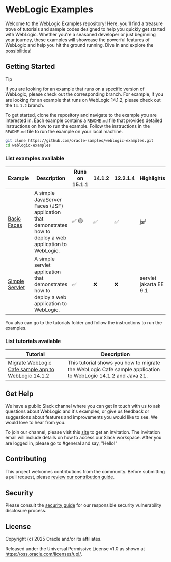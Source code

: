 # WebLogic Examples

Welcome to the WebLogic Examples repository! Here, you'll find a treasure trove of tutorials and sample codes designed to help you quickly get started with WebLogic. Whether you're a seasoned developer or just beginning your journey, these examples will showcase the powerful features of WebLogic and help you hit the ground running. Dive in and explore the possibilities!

## Getting Started

> [!TIP]
> If you are looking for an example that runs on a specific version of WebLogic, please check out the corresponding branch. For example, if you are looking for an example that runs on WebLogic 14.1.2, please check out the `14.1.2` branch.

To get started, clone the repository and navigate to the example you are interested in. Each example contains a `README.md` file that provides detailed instructions on how to run the example. Follow the instructions in the `README.md` file to run the example on your local machine.

```bash
git clone https://github.com/oracle-samples/weblogic-examples.git
cd weblogic-examples
```

### List examples available

| Example | Description | Runs on 15.1.1 | 14.1.2 | 12.2.1.4 | Highlights | Notes |
| --- | --- | --- | --- | --- | --- | --- |
| [Basic Faces](./samples/basicfaces/README.md) | A simple JavaServer Faces (JSF) application that demonstrates how to deploy a web application to WebLogic. | ✅ 🟡 | ✅ | ✅ | jsf | 🟡 Not optimized to Jakarta EE 9.1 descriptors |
| [Simple Servlet](./samples/simpleservlet/README.md) | A simple servlet application that demonstrates how to deploy a web application to WebLogic. | ✅ | ❌ | ❌ | servlet <br/> jakarta EE 9.1 | |

You also can go to the tutorials folder and follow the instructions to run the examples.

### List tutorials available

| Tutorial | Description |
| --- | --- |
| [Migrate WebLogic Cafe sample app to WebLogic 14.1.2](./tutorials/migrate-weblogic-cafe-to-14.1.2/README.md) | This tutorial shows you how to migrate the WebLogic Cafe sample application to WebLogic 14.1.2 and Java 21. |

## Get Help

We have a public Slack channel where you can get in touch with us to ask questions about WebLogic and it's examples, or give us feedback or suggestions about features and improvements you would like to see. We would love to hear from you.

To join our channel, please visit this [site](https://join.slack.com/t/oracle-weblogic/shared_invite/zt-2tgq767tj-i4ip6suUiW2Cgykb~rMijg) to get an invitation. The invitation email will include details on how to access our Slack workspace. After you are logged in, please go to #general and say, "Hello!"

## Contributing

This project welcomes contributions from the community. Before submitting a pull request, please [review our contribution guide](./CONTRIBUTING.md).

## Security

Please consult the [security guide](./SECURITY.md) for our responsible security vulnerability disclosure process.

## License

Copyright (c) 2025 Oracle and/or its affiliates.

Released under the Universal Permissive License v1.0 as shown at
<https://oss.oracle.com/licenses/upl/>.
